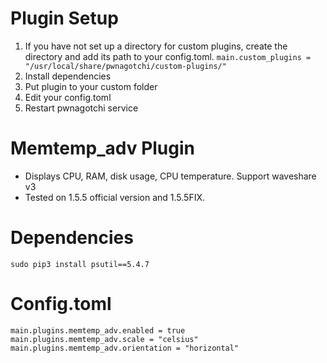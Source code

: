 # Plugin Setup
1. If you have not set up a directory for custom plugins, create the directory and add its path to your config.toml.
`main.custom_plugins = "/usr/local/share/pwnagotchi/custom-plugins/"`
2. Install dependencies
3. Put plugin to your custom folder
4. Edit your config.toml
5. Restart pwnagotchi service

# Memtemp_adv Plugin
 - Displays CPU, RAM, disk usage, CPU temperature. Support waveshare v3  
 - Tested on 1.5.5 official version and 1.5.5FIX.

# Dependencies

```
sudo pip3 install psutil==5.4.7
```

# Config.toml
```
main.plugins.memtemp_adv.enabled = true
main.plugins.memtemp_adv.scale = "celsius"
main.plugins.memtemp_adv.orientation = "horizontal"
```
